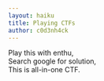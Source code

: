 ```yaml
---
layout: haiku
title: Playing CTFs
author: c0d3nh4ck
---
```


Play this with enthu,<br>
Search google for solution,<br>
This is all-in-one CTF.<br>